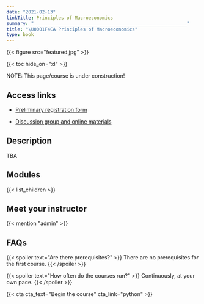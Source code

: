 ```yaml
---
date: "2021-02-13"
linkTitle: Principles of Macroeconomics
summary: "________________________________________________________"
title: "\U0001F4CA Principles of Macroeconomics"
type: book
---
```


{{< figure src="featured.jpg" >}}

{{< toc hide_on="xl" >}}

NOTE: This page/course is under construction!


## Access links

- [Preliminary registration form](https://forms.gle/4vQgh8AptKAWuLqWA)

- [Discussion group and online materials](https://www.facebook.com/groups/macro.principles)


## Description

TBA

## Modules

{{< list_children >}}

## Meet your instructor

{{< mention "admin" >}}

## FAQs

{{< spoiler text="Are there prerequisites?" >}}
There are no prerequisites for the first course.
{{< /spoiler >}}

{{< spoiler text="How often do the courses run?" >}}
Continuously, at your own pace.
{{< /spoiler >}}

{{< cta cta_text="Begin the course" cta_link="python" >}}
